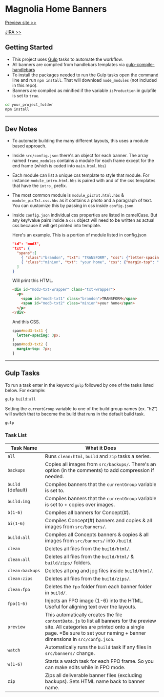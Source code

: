 # Magnolia Home Banners

[Preview site >>](https://www.campaign.hogarthww.digital/ctus-jameshardie/jameshardie-h243113/preview/)

[JIRA >>](https://hogarthdigital.atlassian.net/browse/CTUS-577)
<!-- u: ctus-jameshardie
p: aIdq+j2PtDLrO3CCeDXtiQ== -->

## Getting Started
- This project uses [Gulp](https://gulpjs.com/docs/en/getting-started/quick-start/) tasks to automate the workflow.
- All banners are compiled from handlebars templates via [gulp-compile-handlebars](https://www.npmjs.com/package/gulp-compile-handlebars)
- To install the packages needed to run the Gulp tasks open the command line and run `npm install`. That will download `node_modules` (not included in this repo).
- Banners are compiled as minified if the variable `isProduction` in gulpfile is set to `true`.
``` bash
cd your_project_folder
npm install
```
---
## Dev Notes
- To automate building the many different layouts, this uses a module based approach. 
- Inside `src/config.json` there's an object for each banner. The array named `frame_modules` contains a module for each frame except for the end frame (which is coded into `main.html.hbs`)
- Each module can list a unique css template to style that module. For instance `module_intro.html.hbs` is paired with and of the css templates that have the `intro_` prefix.
- The most common module is `module_picTxt.html.hbs` & `module_picTxt.css.hbs` as it contains a photo and a paragraph of text. You can customize this by passing in css inside `config.json`. 
- Inside `config.json` individual css properties are listed in camelCase. But any key/value pairs inside a `css` object will need to be written as actual css because it will get printed into template. 
  
  Here's an example. This is a portion of module listed in config.json
    
  ```json
  "id": "mod3",
  "txt": {
    "spans":[
      { "class":"brandon", "txt": "TRANSFORM", "css": {"letter-spacing": "3px"}},
      { "class":"minion", "txt": "your home", "css": {"margin-top": "7px"}}
    ]
  }
  ```
  Will print this HTML.
  ```html
  <div id="mod3-txt-wrapper" class="txt-wrapper">
    <p>
      <span id="mod3-txt1" class="brandon">TRANSFORM</span>
      <span id="mod3-txt2" class="minion">your home</span>
    </p>	
  </div>
  ```
  And this CSS.
  ```css
  span#mod3-txt1 {
    letter-spacing: 3px;
  }
  span#mod3-txt2 {
    margin-top: 7px;
  }
  ```
---
## Gulp Tasks
To run a task enter in the keyword `gulp` followed by one of the tasks listed below. For example:
``` bash
gulp build:all
``` 
Setting the `currentGroup` variable to one of the build group names (ex. "h2") will switch that to become the build that runs in the default build task.
``` bash
gulp
``` 

### Task List

Task Name    | What it Does
-------------|-----------
`all` | Runs `clean:html`, `build` and `zip` tasks a series.
`backups` | Copies all images from `src/backups/`. There's an option (in the comments) to add compression if needed.
`build` (default) | Compiles banners that the `currentGroup` variable is set to.
`build:img` | Compiles banners that the `currentGroup` variable is set to + copies over images.
`b(1-6)` | Compiles all banners for Concept(#).
`bi(1-6)` | Compiles Concept(#) banners and copies & all images from `src/banners/`.
`build:all` | Compiles all Concepts banners & copies & all images from `src/banners/` into `/build`.
`clean` | Deletes all files from the `build/html/`.
`clean:all` | Deletes all files from the `build/html/` & `build/zips/` folders.
`clean:backups` | Deletes all png and jpg files inside `build/html/`.
`clean:zips` | Deletes all files from the `build/zips/`.
`clean:fpo` | Deletes the `fpo` folder from each banner folder in `build/`.
`fpo(1-6)` | Injects an FPO image (1-6) into the HTML. Useful for aligning text over the layouts.
`preview` | This automatically creates the file `contentData.js` to list all banners for the preview site. All categories are printed onto a single page. *Be sure to set your naming + banner dimensions in `src/confg.json`.
`watch` | Automatically runs the `build` task if any files in `src/banners/` change.
`w(1-6)` | Starts a watch task for each FPO frame. So you can make edits while in FPO mode.
`zip` | Zips all deliverable banner files (excluding backups). Sets HTML name back to banner name.
